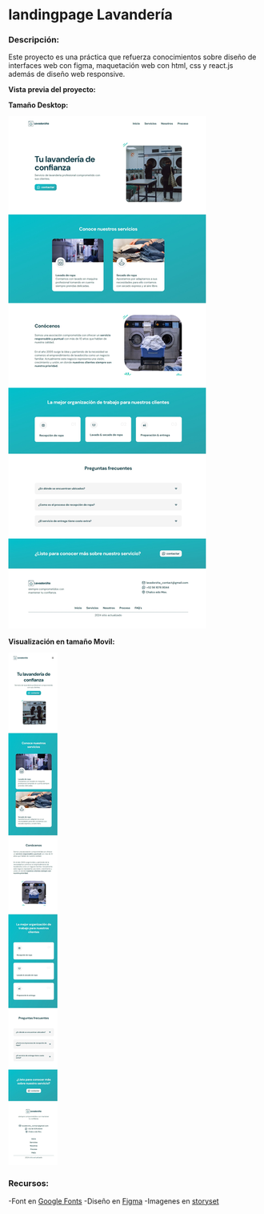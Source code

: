 # landingpage Lavandería

### Descripción:
Este proyecto es una práctica que refuerza conocimientos sobre diseño de interfaces web con figma, maquetación web con html, css y react.js además de diseño web responsive.

**Vista previa del proyecto:**

**Tamaño Desktop:**

![Desktop-size](./assets/img-desktop.jpeg "Desktop-size")

**Visualización en tamaño Movil:**

![Movil-size](./assets/img-movil.jpeg "Movil-size")

### Recursos:

-Font en [Google Fonts](https://fonts.google.com/)
-Diseño en [Figma](https://www.figma.com/)
-Imagenes en [storyset](https://unsplash.com/)